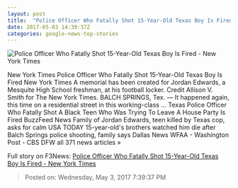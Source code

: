 ```yaml
---
layout: post
title:  "Police Officer Who Fatally Shot 15-Year-Old Texas Boy Is Fired - New York Times"
date: 2017-05-03 14:39:37Z
categories: google-news-top-stories
---
```


![Police Officer Who Fatally Shot 15-Year-Old Texas Boy Is Fired - New York Times](https://static01.nyt.com/images/2017/05/03/us/03dallas1/03dallas1-facebookJumbo.jpg)

New York Times Police Officer Who Fatally Shot 15-Year-Old Texas Boy Is Fired New York Times A memorial has been created for Jordan Edwards, a Mesquite High School freshman, at his football locker. Credit Allison V. Smith for The New York Times. BALCH SPRINGS, Tex. — It happened again, this time on a residential street in this working-class ... Texas Police Officer Who Fatally Shot A Black Teen Who Was Trying To Leave A House Party Is Fired BuzzFeed News Family of Jordan Edwards, teen killed by Texas cop, asks for calm USA TODAY 15-year-old's brothers watched him die after Balch Springs police shooting, family says Dallas News WFAA - Washington Post - CBS DFW all 371 news articles »


Full story on F3News: [Police Officer Who Fatally Shot 15-Year-Old Texas Boy Is Fired - New York Times](http://www.f3nws.com/n/aPydEF)

> Posted on: Wednesday, May 3, 2017 7:39:37 PM
